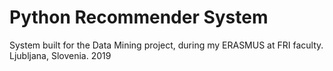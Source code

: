 # Python Recommender System
System built for the Data Mining project, during my ERASMUS at FRI faculty.
Ljubljana, Slovenia.
2019
